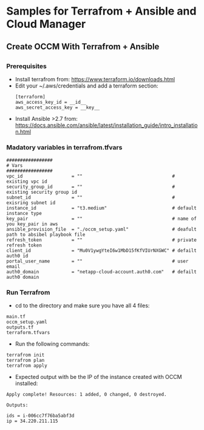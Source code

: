# Samples for Terrafrom + Ansible and Cloud Manager
##
## Create OCCM With Terrafrom + Ansible
##
##

### Prerequisites
* Install terrafrom from: https://www.terraform.io/downloads.html
* Edit your ~/.aws/credentials and add a terraform section:
  ```terrafrom
  [terraform]
  aws_access_key_id = __id__
  aws_secret_access_key = __key__
  ```
* Install Ansible >2.7 from: https://docs.ansible.com/ansible/latest/installation_guide/intro_installation.html  
### Madatory variables in terrafrom.tfvars
```terrafrom
#################
# Vars
#################
vpc_id                  = ""                                 # existing vpc id
security_group_id       = ""                                 # existing security group id
subnet_id               = ""                                 # exisring subnet id
instance_id             = "t3.medium"                        # default instance type
key_pair                = ""                                 # name of you key_pair in aws
ansible_provision_file  = "./occm_setup.yaml"                # deafult path to absibel playbook file
refresh_token           = ""                                 # private refresh token
client_id               = "Mu0V1ywgYteI6w1MbD15fKfVIUrNXGWC" # defailt auth0 id
portal_user_name        = ""                                 # user email
auth0_domain            = "netapp-cloud-account.auth0.com"   # defailt auth0 domain
```

### Run Terrafrom 
* cd to the directory and make sure you have all 4 files: 
```terrafrom
main.tf
occm_setup.yaml
outputs.tf
terraform.tfvars
```
* Run the following commands:
```terrafrom
terrafrom init
terrafrom plan
terrafrom apply
```
* Expected output with be the IP of the instance created with OCCM installed:
```terrafrom
Apply complete! Resources: 1 added, 0 changed, 0 destroyed.

Outputs:

ids = i-006cc7f76ba5abf3d
ip = 34.220.211.115
```
